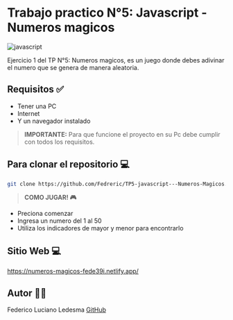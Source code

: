 # Trabajo practico N°5: Javascript - Numeros magicos

![javascript](https://soyhorizonte.com/wp-content/uploads/2020/10/Javascript-by-SoyHorizonte.jpg)

Ejercicio 1 del TP N°5: Numeros magicos, es un juego donde debes adivinar el numero que se genera de manera aleatoria. 

## Requisitos ✅

- Tener una PC
- Internet
- Y un navegador instalado

>**IMPORTANTE:** Para que funcione el proyecto en su Pc debe cumplir con todos los requisitos.

## Para clonar el repositorio 💻

```bash
git clone https://github.com/Fedreric/TP5-javascript---Numeros-Magicos.git
```
>**COMO JUGAR! 🎮**  
- Preciona comenzar
- Ingresa un numero del 1 al 50
- Utiliza los indicadores de mayor y menor para encontrarlo

## Sitio Web 💻
https://numeros-magicos-fede39i.netlify.app/

## Autor 👨‍💻
 Federico Luciano Ledesma [GitHub](https://github.com/Fedreric)
